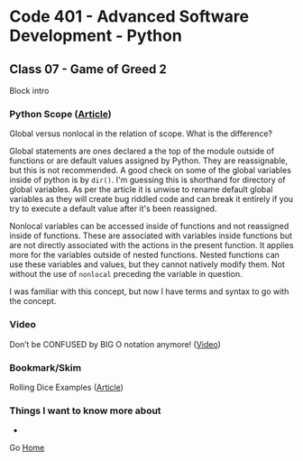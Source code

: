 # Code 401 - Advanced Software Development - Python

## Class 07 - Game of Greed 2

Block intro

<!-- > An investment in knowledge pays the best interest. –  Benjamin Franklin -->


### Python Scope ([Article](https://realpython.com/python-scope-legb-rule/))

Global versus nonlocal in the relation of scope. What is the difference?

Global statements are ones declared a the top of the module outside of functions or are default values assigned by Python. They are reassignable, but this is not recommended. A good check on some of the global variables inside of python is by ```dir()```. I'm guessing this is shorthand for directory of global variables. As per the article it is unwise to rename default global variables as they will create bug riddled code and can break it entirely if you try to execute a default value after it's been reassigned.

Nonlocal variables can be accessed inside of functions and not reassigned inside of functions. These are associated with variables inside functions but are not directly associated with the actions in the present function. It applies more for the variables outside of nested functions. Nested functions can use these variables and values, but they cannot natively modify them. Not without the use of ```nonlocal``` preceding the variable in question.

I was  familiar with this concept, but now I have terms and syntax to go with the concept.


### Video

Don’t be CONFUSED by BIG O notation anymore! ([Video](https://www.youtube.com/watch?v=5Uqawfl0VHQ))

### Bookmark/Skim

Rolling Dice Examples ([Article](https://artofproblemsolving.com/wiki/index.php/Basic_Programming_With_Python#Program_Example_1_3))

### Things I want to know more about

* 

Go [Home](index.md)